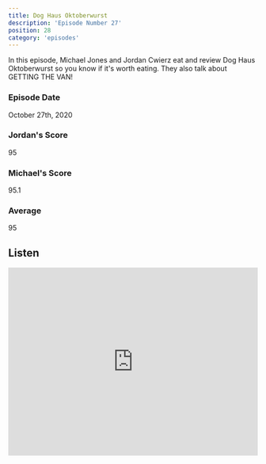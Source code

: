 ```yaml
---
title: Dog Haus Oktoberwurst
description: 'Episode Number 27'
position: 28
category: 'episodes'
---
```


In this episode, Michael Jones and Jordan Cwierz eat and review Dog Haus Oktoberwurst so you know if it's worth eating. They also talk about GETTING THE VAN!

### Episode Date

October 27th, 2020

### Jordan's Score

95

### Michael's Score

95.1

### Average

95

## Listen

<iframe src="https://open.spotify.com/embed-podcast/episode/3shLsVAyuwrzYy5aCBFXfx" loading="lazy" style="border: 0; width: 100%; height: 380px;" allow="encrypted-media"></iframe>

